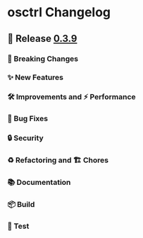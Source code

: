 # osctrl Changelog

## 🔖 Release [0.3.9](https://github.com/jmpsec/osctrl/releases/tag/v0.3.9)

### 🚨 Breaking Changes

### ✨ New Features

### 🛠 Improvements and ⚡️ Performance

### 🐛 Bug Fixes

### 🔒 Security

### ♻️ Refactoring and 🏗 Chores

### 📚 Documentation

### 📦 Build

### 🚦 Test
